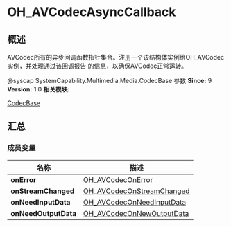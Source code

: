# OH_AVCodecAsyncCallback


## 概述

AVCodec所有的异步回调函数指针集合。注册一个该结构体实例给OH_AVCodec实例，并处理通过该回调报告 的信息，以确保AVCodec正常运转。

@syscap SystemCapability.Multimedia.Media.CodecBase
参数
**Since:**
9
**Version:**
1.0
**相关模块:**

[CodecBase](_codec_base.md)


## 汇总


### 成员变量

  | 名称 | 描述 | 
| -------- | -------- |
| **onError** | [OH_AVCodecOnError](_codec_base.md#oh_avcodeconerror) | 
| **onStreamChanged** | [OH_AVCodecOnStreamChanged](_codec_base.md#oh_avcodeconstreamchanged) | 
| **onNeedInputData** | [OH_AVCodecOnNeedInputData](_codec_base.md#oh_avcodeconneedinputdata) | 
| **onNeedOutputData** | [OH_AVCodecOnNewOutputData](_codec_base.md#oh_avcodeconnewoutputdata) | 
